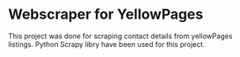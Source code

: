 # Webscraper for YellowPages
This project was done for scraping contact details from yellowPages listings.
Python Scrapy libry have been used for this project.

